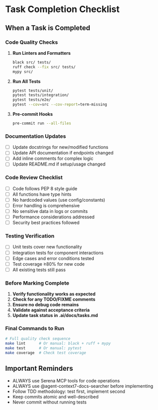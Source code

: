 # Task Completion Checklist

## When a Task is Completed

### Code Quality Checks
1. **Run Linters and Formatters**
   ```bash
   black src/ tests/
   ruff check --fix src/ tests/
   mypy src/
   ```

2. **Run All Tests**
   ```bash
   pytest tests/unit/
   pytest tests/integration/
   pytest tests/e2e/
   pytest --cov=src --cov-report=term-missing
   ```

3. **Pre-commit Hooks**
   ```bash
   pre-commit run --all-files
   ```

### Documentation Updates
- [ ] Update docstrings for new/modified functions
- [ ] Update API documentation if endpoints changed
- [ ] Add inline comments for complex logic
- [ ] Update README.md if setup/usage changed

### Code Review Checklist
- [ ] Code follows PEP 8 style guide
- [ ] All functions have type hints
- [ ] No hardcoded values (use config/constants)
- [ ] Error handling is comprehensive
- [ ] No sensitive data in logs or commits
- [ ] Performance considerations addressed
- [ ] Security best practices followed

### Testing Verification
- [ ] Unit tests cover new functionality
- [ ] Integration tests for component interactions
- [ ] Edge cases and error conditions tested
- [ ] Test coverage ≥80% for new code
- [ ] All existing tests still pass

### Before Marking Complete
1. **Verify functionality works as expected**
2. **Check for any TODO/FIXME comments**
3. **Ensure no debug code remains**
4. **Validate against acceptance criteria**
5. **Update task status in .ai/docs/tasks.md**

### Final Commands to Run
```bash
# Full quality check sequence
make lint      # Or manual: black + ruff + mypy
make test      # Or manual: pytest
make coverage  # Check test coverage
```

## Important Reminders
- ALWAYS use Serena MCP tools for code operations
- ALWAYS use @agent-context7-docs-searcher before implementing
- Follow TDD methodology: test first, implement second
- Keep commits atomic and well-described
- Never commit without running tests